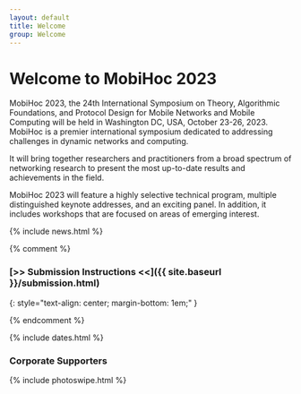 ```yaml
---
layout: default
title: Welcome
group: Welcome
---
```


# Welcome to MobiHoc 2023

MobiHoc 2023, the 24th International Symposium on Theory, Algorithmic Foundations, and Protocol Design for Mobile Networks and Mobile Computing will be held in Washington DC, USA, October 23-26, 2023.
MobiHoc is a premier international symposium dedicated to addressing challenges in dynamic networks and computing.

It will bring together researchers and practitioners from a broad spectrum of networking research to present the most up-to-date results and achievements in the field.

MobiHoc 2023 will feature a highly selective technical program, multiple distinguished keynote addresses, and an exciting panel. In addition, it includes workshops that are focused on areas of emerging interest.

<!--MobiHoc 2019 will feature a highly selective technical program, multiple distinguished keynote addresses, and an exciting panel.
In addition, it includes workshops that are focused on areas of emerging interest.-->

<!-- MobiHoc 2019 will feature a highly selective technical program, three distinguished keynote addresses by Prof. Mihaela Van Der Schaar, Prof. Edward Knightly and Prof. Jack Stankovic, and an exciting panel. In addition, it includes workshops that are focused on areas of emerging interest. More information on MobiHoc Keynotes and Workshops can be find at <a href="keynotes.html">Here</a> and <a href="workshops.html">Here</a>, respectively. -->

<!--and Workshops , respectively-->

{% include news.html %}

{% comment %}

### [>> Submission Instructions <<]({{ site.baseurl }}/submission.html)
{: style="text-align: center; margin-bottom: 1em;" }

{% endcomment %}

{% include dates.html %}

<!--## With Generous Support From-->

### Corporate Supporters

<!-- Gold
<div class="sponsors">
    <div class="sponsor">
      <a href="https://www.networks.imdea.org/">{% asset logos/imdea-networks-left-clear-background-high-res.png %}</a>
  </div>  
  <div class="sponsor">
      <a href="https://www.adlinktech.com/en/index.aspx">{% asset logos/Logo-With-Tagline1.png height="60 px" %}</a>
  </div>
</div> -->

<!-- Silver

<div class="sponsors">
  <div class="sponsor">
      <a href="https://nextworks.com/">{% asset logos/logo-nextworks.png align="right" height="50 px" %}</a>
  </div>

  <div class="sponsor">
      <a href="https://www.st.com/content/st_com/en.html">{% asset logos/RS82_st_bloc_marque_qi_v.jpg align="right" height="150 px" %}</a>
  </div>
</div> -->



<!-- ### Sponsors

<div class="sponsors">
  <div class="sponsor">
      <a href="https://www.acm.org">{% asset logos/acm.png %}</a>
  </div>
  <div class="sponsor">
      <a href="https://www.sigmobile.org">{% asset logos/sigmobile.gif %}</a>
  </div>

  <div class="sponsor">
      <a href="https://europe.acm.org">{% asset logos/acm_europe align="right" height="60 px" %}</a>
  </div>

  <div class="sponsor">
    <a href="http://www.nsf.gov">{% asset logos/nsf.gif %}</a>
  </div>
</div>

<div class="sponsors">
  <div class="sponsor">
      <a href="https://www.cnit.it/en/">{% asset logos/cnit.png %}</a>
  </div>  

  <div class="sponsor">
      <a href="https://www.unict.it/en/">{% asset logos/unict.png %}</a>
  </div>  
</div> -->



<!--  

  <div class="sponsor">
      <a href="https://sfb901.uni-paderborn.de"><img src="images/logos/sfb.png" /></a>
  </div>
  <div class="sponsor">
      <a href="http://www.dfg.de"><img style="max-height: 60px;" src="images/logos/dfg.png" /></a>
  </div>
  <div class="sponsor">
      <a href="http://www.hni.uni-paderborn.de"><img style="height: 40px;" src="images/logos/hni.png" /></a>
  </div>
  <div class="sponsor">
      <a href="http://www.uni-paderborn.de"><img src="images/logos/upb.png" /></a>
  </div>
  <div class="sponsor">
      <a href="http://www.ccs-labs.org"><img src="images/logos/ccs.png" /></a>
  </div>
  </div>
-->


{% include photoswipe.html %}
